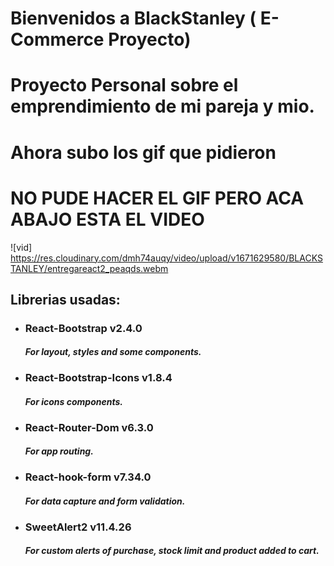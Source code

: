 # Bienvenidos a BlackStanley ( E-Commerce Proyecto)

# Proyecto Personal sobre el emprendimiento de mi pareja y mio.
# Ahora subo los gif que pidieron 
# NO PUDE HACER EL GIF PERO ACA ABAJO ESTA EL VIDEO
![vid] https://res.cloudinary.com/dmh74auqy/video/upload/v1671629580/BLACKSTANLEY/entregareact2_peaqds.webm

## Librerias usadas:

- ### React-Bootstrap v2.4.0
  #### _For layout, styles and some components._
- ### React-Bootstrap-Icons v1.8.4
  #### _For icons components._
- ### React-Router-Dom v6.3.0
  #### _For app routing._
- ### React-hook-form v7.34.0
  #### _For data capture and form validation._
- ### SweetAlert2 v11.4.26
  #### _For custom alerts of purchase, stock limit and product added to cart._







